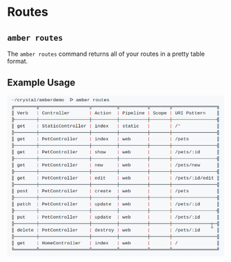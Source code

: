 # Routes

## `amber routes`

The `amber routes` command returns all of your routes in a pretty table format.

## Example Usage

![Amber Routes Table](https://raw.githubusercontent.com/amberframework/site-assets/master/images/amber_routes.png)

